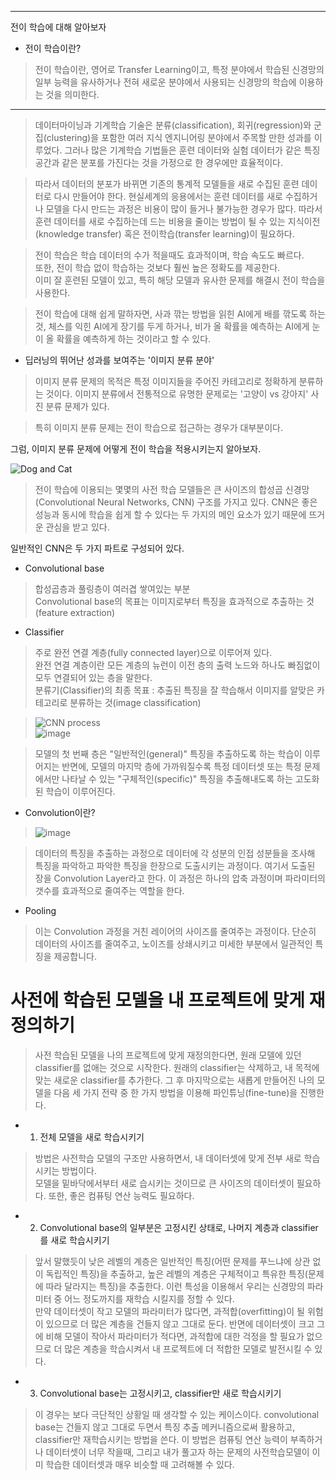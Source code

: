 ------------------
전이 학습에 대해 알아보자

* 전이 학습이란?
> 전이 학습이란, 영어로 Transfer Learning이고, 특정 분야에서 학습된 신경망의 일부 능력을 유사하거나 전혀 새로운 분야에서 
> 사용되는 신경망의 학습에 이용하는 것을 의미한다.

----------------------

> 데이터마이닝과 기계학습 기술은 분류(classification), 회귀(regression)와 군집(clustering)을 포함한 
> 여러 지식 엔지니어링 분야에서 주목할 만한 성과를 이루었다. 
> 그러나 많은 기계학습 기법들은 훈련 데이터와 실험 데이터가 같은 특징 공간과 같은 분포를 가진다는 것을 
> 가정으로 한 경우에만 효율적이다. 
 
> 따라서 데이터의 분포가 바뀌면 기존의 통계적 모델들을 새로 수집된 훈련 데이터로 다시 만들어야 한다. 
> 현실세계의 응용에서는 훈련 데이터를 새로 수집하거나 모델을 다시 만드는 과정은 비용이 많이 들거나 불가능한 경우가 많다. 
> 따라서 훈련 데이터를 새로 수집하는데 드는 비용을 줄이는 방법이 될 수 있는 지식이전(knowledge transfer) 
> 혹은 전이학습(transfer learning)이 필요하다.

> 전이 학습은 학습 데이터의 수가 적을때도 효과적이며, 학습 속도도 빠르다.   
> 또한, 전이 학습 없이 학습하는 것보다 훨씬 높은 정확도를 제공한다.   
> 이미 잘 훈련된 모델이 있고, 특히 해당 모델과 유사한 문제를 해결시 전이 학습을 사용한다.

> 전이 학습에 대해 쉽게 말하자면, 사과 깎는 방법을 읽힌 AI에게 배를 깎도록 하는 것, 체스를 익힌 AI에게 장기를 두게 하거나,
> 비가 올 확률을 예측하는 AI에게 눈이 올 확률을 예측하게 하는 것이라고 할 수 있다.

* 딥러닝의 뛰어난 성과를 보여주는 '이미지 분류 분야'
> 이미지 분류 문제의 목적은 특정 이미지들을 주어진 카테고리로 정확하게 분류하는 것이다. 
> 이미지 분류에서 전통적으로 유명한 문제로는 '고양이 vs 강아지' 사진 분류 문제가 있다.

> 특히 이미지 분류 문제는 전이 학습으로 접근하는 경우가 대부분이다.

그럼, 이미지 분류 문제에 어떻게 전이 학습을 적용시키는지 알아보자.

![Dog and Cat](https://user-images.githubusercontent.com/34376342/97551661-9b2dba00-1a16-11eb-86ba-832f4996335f.PNG)

> 전이 학습에 이용되는 몇몇의 사전 학습 모델들은 큰 사이즈의 합성곱 신경망 (Convolutional Neural Networks, CNN) 
> 구조를 가지고 있다.
> CNN은 좋은 성능과 동시에 학습을 쉽게 할 수 있다는 두 가지의 메인 요소가 있기 때문에 뜨거운 관심을 받고 있다.

일반적인 CNN은 두 가지 파트로 구성되어 있다.
- Convolutional base
> 합성곱층과 풀링층이 여러겹 쌓여있는 부분    
> Convolutional base의 목표는 이미지로부터 특징을 효과적으로 추출하는 것 (feature extraction)

- Classifier
> 주로 완전 연결 계층(fully connected layer)으로 이루어져 있다.   
> 완전 연결 계층이란 모든 계층의 뉴런이 이전 층의 출력 노드와 하나도 빠짐없이 모두 연결되어 있는 층을 말한다.   
> 분류기(Classifier)의 최종 목표 : 추출된 특징을 잘 학습해서 이미지를 알맞은 카테고리로 분류하는 것(image classification)

> ![CNN process](https://user-images.githubusercontent.com/34376342/97602676-f11e5400-1a4e-11eb-818d-57919a6a6b76.PNG)   
> ![image](https://user-images.githubusercontent.com/34376342/97673199-b956f100-1ace-11eb-9e6c-4648fdadd798.png)

> 모델의 첫 번째 층은 "일반적인(general)" 특징을 추출하도록 하는 학습이 이루어지는 반면에, 모델의 마지막 층에
> 가까워질수록 특정 데이터셋 또는 특정 문제에서만 나타날 수 있는 "구체적인(specific)" 특징을 추출해내도록 하는 고도화된
> 학습이 이루어진다.

- Convolution이란?
> ![image](https://user-images.githubusercontent.com/34376342/97603658-02b42b80-1a50-11eb-92ea-c623c0ca5688.png)

> 데이터의 특징을 추출하는 과정으로 데이터에 각 성분의 인접 성분들을 조사해 특징을 파악하고 파악한 특징을 한장으로 
> 도출시키는 과정이다. 여기서 도출된 장을 Convolution Layer라고 한다. 이 과정은 하나의 압축 과정이며 파라미터의 갯수를 
> 효과적으로 줄여주는 역할을 한다.

- Pooling
> 이는 Convolution 과정을 거친 레이어의 사이즈를 줄여주는 과정이다. 단순히 데이터의 사이즈를 줄여주고, 
> 노이즈를 상쇄시키고 미세한 부분에서 일관적인 특징을 제공합니다.

# 사전에 학습된 모델을 내 프로젝트에 맞게 재정의하기
> 사전 학습된 모델을 나의 프로젝트에 맞게 재정의한다면, 원래 모델에 있던 classifier를 없애는 것으로 시작한다.
> 원래의 classifier는 삭제하고, 내 목적에맞는 새로운 classifier를 추가한다. 그 후 마지막으로는 새롭게 만들어진 나의 모델을
> 다음 세 가지 전략 중 한 가지 방법을 이용해 파인튜닝(fine-tune)을 진행한다.

* 1. 전체 모델을 새로 학습시키기
> 방법은 사전학습 모델의 구조만 사용하면서, 내 데이터셋에 맞게 전부 새로 학습시키는 방법이다.   
> 모델을 밑바닥에서부터 새로 습시키는 것이므로 큰 사이즈의 데이터셋이 필요하다. 또한, 좋은 컴퓨팅 연산 능력도 필요하다.

* 2. Convolutional base의 일부분은 고정시킨 상태로, 나머지 계층과 classifier를 새로 학습시키기
> 앞서 말했듯이 낮은 레벨의 계층은 일반적인 특징(어떤 문제를 푸느냐에 상관 없이 독립적인 특징)을 추출하고, 높은 레벨의 계층은
> 구체적이고 특유한 특징(문제에 따라 달라지는 특징)을 추출한다. 이런 특성을 이용해서 우리는 신경망의 파라미터 중 어느 
> 정도까지를 재학습 시킬지를 정할 수 있다.   
> 만약 데이터셋이 작고 모델의 파라미터가 많다면, 과적합(overfitting)이 될 위험이 있으므로 더 많은 계층을 건들지 않고 그대로
> 둔다. 반면에 데이터셋이 크고 그에 비해 모델이 작아서 파라미터가 적다면, 과적합에 대한 걱정을 할 필요가 없으므로 더 많은 
> 계층을 학습시켜서 내 프로젝트에 더 적합한 모델로 발전시킬 수 있다.

* 3. Convolutional base는 고정시키고, classifier만 새로 학습시키기
> 이 경우는 보다 극단적인 상황일 때 생각할 수 있는 케이스이다. convolutional base는 건들지 않고 그대로 두면서 특징 추출 메커니즘으로써 활용하고, classifier만 재학습시키는 방법을 쓴다. 이 방법은 컴퓨팅 연산 능력이 부족하거나 데이터셋이 너무 작을때, 그리고 내가 풀고자 하는 문제의 사전학습모델이 이미 학습한 데이터셋과 매우 비슷할 때 고려해볼 수 있다.
